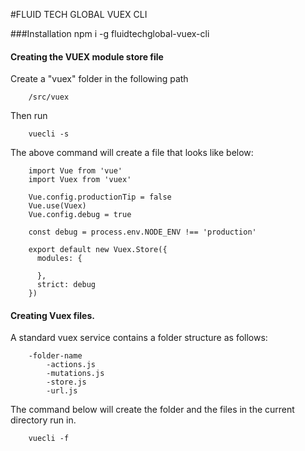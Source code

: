 #FLUID TECH GLOBAL VUEX CLI

###Installation
        npm i -g fluidtechglobal-vuex-cli
        

#### Creating the VUEX module store file
Create a "vuex" folder in the following path 
        
        /src/vuex
        
Then run
    
        vuecli -s
        
The above command will create a file that looks like below:

        import Vue from 'vue'
        import Vuex from 'vuex'
        
        Vue.config.productionTip = false
        Vue.use(Vuex)
        Vue.config.debug = true
        
        const debug = process.env.NODE_ENV !== 'production'
        
        export default new Vuex.Store({
          modules: {
        
          },
          strict: debug
        })
        

#### Creating Vuex files. 
A standard vuex service contains a folder structure as follows:
        
        -folder-name
            -actions.js
            -mutations.js
            -store.js
            -url.js
            
The command below will create the folder and the files in the current directory run in.

        vuecli -f 
